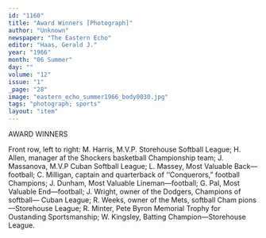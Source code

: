 ```yaml
---
id: "1160"
title: "Award Winners [Photograph]"
author: "Unknown"
newspaper: "The Eastern Echo"
editor: "Haas, Gerald J."
year: "1966"
month: "06 Summer"
day: ""
volume: "12"
issue: "1"
_page: "28"
image: "eastern_echo_summer1966_body0030.jpg"
tags: "photograph; sports"
layout: "item"
---
```

AWARD
WINNERS

Front row, left to right: M. Harris,
M.V.P. Storehouse Softball League; H.
Allen, manager af the Shockers basketball
Championship team; J. Massanova, M.V.P
Cuban Softball League; L. Massey, Most
Valuable Back—football; C. Milligan,
captain and quarterback of ‘‘Conquerors,”
football Champions; J. Dunham, Most
Valuable Lineman—football; G. Pal, Most
Valuable End—football; J. Wright, owner
of the Dodgers, Champions of softball—
Cuban League; R. Weeks, owner of the
Mets, softball Cham pions—Storehouse
League; R. Minter, Pete Byron Memorial
Trophy for Oustanding Sportsmanship; W.
Kingsley, Batting Champion—Storehouse
League.
